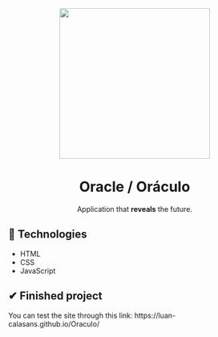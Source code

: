 <div align="center">
  <img src="https://user-images.githubusercontent.com/69552520/173170076-03a144ee-2d3f-42a5-a6a7-4131362c0b55.png" width="300px">
  <h1>Oracle / Oráculo</h1>
  <p>Application that <strong>reveals</strong> the future.</p>
</div>

<h2>🚀 Technologies</h2>
<ul>
  <li>HTML</li>
  <li>CSS</li>
  <li>JavaScript</li>
</ul>

<h2>✔ Finished project</h2>
<p>You can test the site through this link: https://luan-calasans.github.io/Oraculo/</p>
